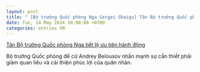 ```yaml
---
layout: post
title: " [Bộ trưởng Quốc phòng Nga Sergei Shoigu] Tân Bộ trưởng Quốc phòng Nga tiết lộ ưu tiên hành động"
date: Tue, 14 May 2024 10:00:00 +0700
categories: entries VN
---
```

[Tân Bộ trưởng Quốc phòng Nga tiết lộ ưu tiên hành động](https://baotintuc.vn/the-gioi/tan-bo-truong-quoc-phong-nga-tiet-lo-uu-tien-hanh-dong-20240514073931839.htm)

Bộ trưởng Quốc phòng đề cử Andrey Belousov nhấn mạnh sự cần thiết phải giảm quan liêu và cải thiện phúc lợi của quân nhân.

